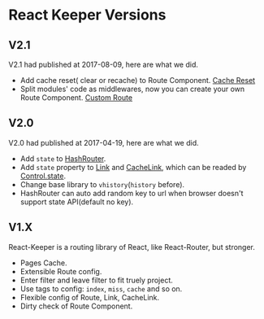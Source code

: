 # React Keeper Versions

## V2.1
V2.1 had published at 2017-08-09, here are what we did.  
- Add cache reset( clear or recache) to Route Component. [Cache Reset](PageCache.md)
- Split modules' code as middlewares, now you can create your own Route Component. [Custom Route](CustomRoute.md)

## V2.0
V2.0 had published at 2017-04-19, here are what we did.  
- Add `state` to [HashRouter](Router.md).
- Add `state` property to [Link](Link.md) and [CacheLink](CacheLink.md), which can be readed by [Control.state](Control.md).
- Change base library to `vhistory`(`history` before).
- HashRouter can auto add random key to url when browser doesn't support state API(default no key).

## V1.X
React-Keeper is a routing library of React, like React-Router, but stronger.  
- Pages Cache.
- Extensible Route config.
- Enter filter and leave filter to fit truely project.
- Use tags to config: `index`, `miss`, `cache` and so on.
- Flexible config of Route, Link, CacheLink.
- Dirty check of Route Component.
